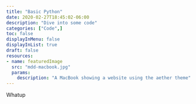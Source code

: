 ```yaml
---
title: "Basic Python"
date: 2020-02-27T18:45:02-06:00
description: "Dive into some code"
categories: ["Code",]
toc: false
displayInMenu: false
displayInList: true
draft: false
resources:
- name: featuredImage
  src: "mdd-macbook.jpg"
  params:
    description: "A MacBook showing a website using the aether theme"
---
```


Whatup